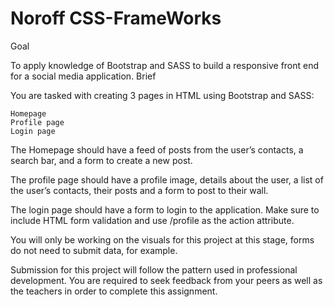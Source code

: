 # Noroff CSS-FrameWorks

Goal

To apply knowledge of Bootstrap and SASS to build a responsive front end for a social media application.
Brief

You are tasked with creating 3 pages in HTML using Bootstrap and SASS:

    Homepage
    Profile page
    Login page

The Homepage should have a feed of posts from the user’s contacts, a search bar, and a form to create a new post.

The profile page should have a profile image, details about the user, a list of the user’s contacts, their posts and a form to post to their wall.

The login page should have a form to login to the application. Make sure to include HTML form validation and use /profile as the action attribute.

You will only be working on the visuals for this project at this stage, forms do not need to submit data, for example.

Submission for this project will follow the pattern used in professional development. You are required to seek feedback from your peers as well as the teachers in order to complete this assignment.
